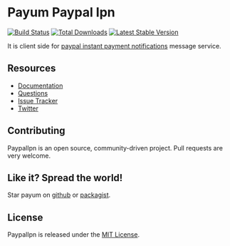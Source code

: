 # Payum Paypal Ipn
[![Build Status](https://travis-ci.org/Payum/PaypalIpn.png?branch=master)](https://travis-ci.org/Payum/PaypalIpn) [![Total Downloads](https://poser.pugx.org/payum/paypal-ipn/d/total.png)](https://packagist.org/packages/payum/paypal-ipn) [![Latest Stable Version](https://poser.pugx.org/payum/paypal-ipn/version.png)](https://packagist.org/packages/payum/paypal-ipn)

It is client side for [paypal instant payment notifications](https://www.x.com/developers/paypal/documentation-tools/ipn/integration-guide/IPNIntro) message service.

## Resources

* [Documentation](http://payum.forma-dev.com/documentation#PaypalIpn)
* [Questions](http://stackoverflow.com/questions/tagged/payum)
* [Issue Tracker](https://github.com/Payum/PaypalIpn/issues)
* [Twitter](https://twitter.com/payumphp)

## Contributing

PaypalIpn is an open source, community-driven project. Pull requests are very welcome.

## Like it? Spread the world!

Star payum on [github](https://github.com/Payum/PaypalIpn) or [packagist](https://packagist.org/packages/payum/paypal-ipn).

## License

PaypalIpn is released under the [MIT License](LICENSE).
